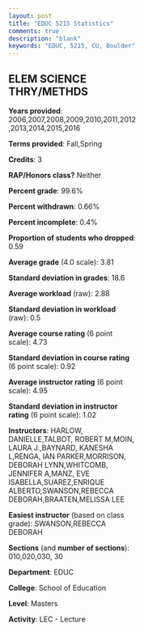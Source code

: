```yaml
---
layout: post
title: "EDUC 5215 Statistics"
comments: true
description: "blank"
keywords: "EDUC, 5215, CU, Boulder"
--- 
```

<head>
<script src="https://ajax.googleapis.com/ajax/libs/jquery/2.1.3/jquery.min.js"></script>
<script src="https://dl.dropboxusercontent.com/s/pc42nxpaw1ea4o9/highcharts.js?dl=0"></script>
<!-- <script src="../assets/js/highcharts.js"></script> -->
<style type="text/css">@font-face {
	font-family: "Bebas Neue";
	src: url(https://www.filehosting.org/file/details/544349/BebasNeue%20Regular.otf) format("opentype");
	}
	h1.Bebas { 
		font-family: "Bebas Neue", Verdana, Tahoma;
	}
</style>
</head>
<body>
	<div id="container" style="float: right; width: 45%; height: 88%; margin-left: 2.5%; margin-right: 2.5%;"></div>
	<script language="JavaScript">
		$(document).ready(function() {
		var chart = {type: 'column'};
		var title = {text: 'Grade Distribution'};
		var xAxis = {categories: ['A','B','C','D','F'],crosshair: true};
		var yAxis = {min: 0,title: {text: 'Percentage'}};
		var tooltip = {headerFormat: '<center><b><span style="font-size:20px">{point.key}</span></b></center>',
		               pointFormat: '<td style="padding:0"><b>{point.y:.1f}%</b></td>',
		               footerFormat: '</table>',shared: true,useHTML: true};
		var plotOptions = {column: {pointPadding: 0.0,borderWidth: 0}};  
		var credits = {enabled: false};var series= [{name: 'Percent',data: [86.5,12.46,0.74,0.15,0.15,]}];
		var json = {};
		json.chart = chart;
		json.title = title;
		json.tooltip = tooltip;
		json.xAxis = xAxis;
		json.yAxis = yAxis;  
		json.series = series;
		json.plotOptions = plotOptions;  
		json.credits = credits;
		$('#container').highcharts(json);
	});
	</script>
</body>
			   
## ELEM SCIENCE THRY/METHDS

**Years provided**: 2006,2007,2008,2009,2010,2011,2012,2013,2014,2015,2016

**Terms provided**: Fall,Spring

**Credits**: 3

**RAP/Honors class?** Neither

**Percent grade**: 99.6%

**Percent withdrawn**: 0.66%

**Percent incomplete**: 0.4%

**Proportion of students who dropped**: 0.59

**Average grade** (4.0 scale): 3.81

**Standard deviation in grades**: 18.6

**Average workload** (raw): 2.88

**Standard deviation in workload** (raw): 0.5

**Average course rating** (6 point scale): 4.73

**Standard deviation in course rating** (6 point scale): 0.92

**Average instructor rating** (6 point scale): 4.95

**Standard deviation in instructor rating** (6 point scale): 1.02

**Instructors**: HARLOW, DANIELLE,TALBOT, ROBERT M,MOIN, LAURA J.,BAYNARD, KANESHA L,RENGA, IAN PARKER,MORRISON, DEBORAH LYNN,WHITCOMB, JENNIFER A,MANZ, EVE ISABELLA,SUAREZ,ENRIQUE ALBERTO,SWANSON,REBECCA DEBORAH,BRAATEN,MELISSA LEE

**Easiest instructor** (based on class grade): SWANSON,REBECCA DEBORAH

**Sections** (and **number of sections**): 010,020,030, 30

**Department**: EDUC

**College**: School of Education

**Level**: Masters

**Activity**: LEC - Lecture
